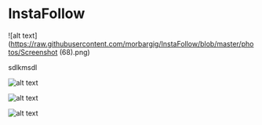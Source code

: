 # InstaFollow

![alt text](https://raw.githubusercontent.com/morbargig/InstaFollow/blob/master/photos/Screenshot (68).png)

sdlkmsdl

![alt text](https://raw.githubusercontent.com/morbargig/InstaFollow/photos/Screenshot(70).png)

![alt text](https://raw.githubusercontent.com/morbargig/InstaFollow/photos/Screenshot(71).png)

![alt text](https://raw.githubusercontent.com/morbargig/InstaFollow/photos/Screenshot(73).png)

